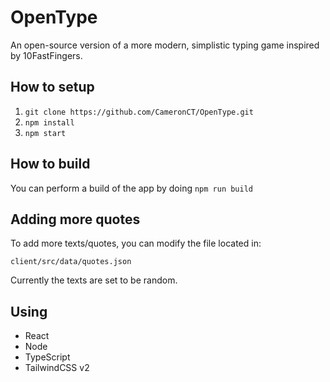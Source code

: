 # OpenType
An open-source version of a more modern, simplistic typing game inspired by 10FastFingers.

## How to setup
1. `git clone https://github.com/CameronCT/OpenType.git`
2. `npm install`
3. `npm start`

## How to build
You can perform a build of the app by doing
`npm run build`

## Adding more quotes
To add more texts/quotes, you can modify the file located in:  

`client/src/data/quotes.json`  

Currently the texts are set to be random.

## Using
- React
- Node
- TypeScript
- TailwindCSS v2